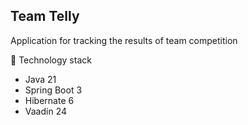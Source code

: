 ## Team Telly

Application for tracking the results of team competition

🥞 Technology stack
* Java 21
* Spring Boot 3
* Hibernate 6
* Vaadin 24

